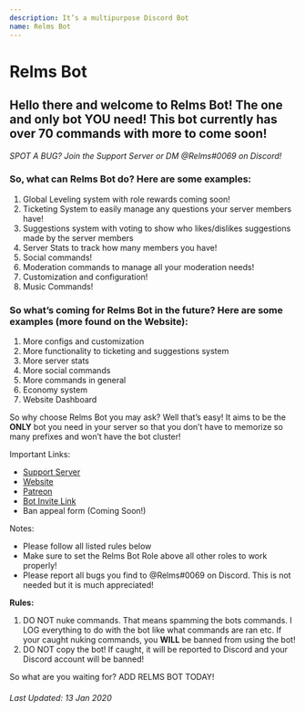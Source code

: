 ```yaml
---
description: It’s a multipurpose Discord Bot
name: Relms Bot
---
```


# Relms Bot

## Hello there and welcome to Relms Bot! The one and only bot **YOU** need! This bot currently has over 70 commands with more to come soon!

*SPOT A BUG? Join the Support Server or DM @Relms#0069 on Discord!*

### So, what can Relms Bot do? Here are some examples:
1. Global Leveling system with role rewards coming soon!
2. Ticketing System to easily manage any questions your server members have!
3. Suggestions system with voting to show who likes/dislikes suggestions made by the server members 
4. Server Stats to track how many members you have!
5. Social commands!
6. Moderation commands to manage all your moderation needs!
7. Customization and configuration!
8. Music Commands!

### So what’s coming for Relms Bot in the future? Here are some examples (more found on the Website):
1. More configs and customization 
2. More functionality to ticketing and suggestions system
3. More server stats
4. More social commands 
5. More commands in general
6. Economy system
7. Website Dashboard 

So why choose Relms Bot you may ask? Well that’s easy! It aims to be the **ONLY** bot you need in your server so that you don’t have to memorize so many prefixes and won’t have the bot cluster!

Important Links: 
* [Support Server](https://relmsbot.com/support)
* [Website](https://relmsbot.com)
* [Patreon](https://www.patreon.com/relmsbot)
* [Bot Invite Link](https://www.relmsbot.com/invite)
* Ban appeal form (Coming Soon!)

Notes:
* Please follow all listed rules below
* Make sure to set the Relms Bot Role above all other roles to work properly! 
* Please report all bugs you find to @Relms#0069 on Discord. This is not needed but it is much appreciated!

**Rules:**
1. DO NOT nuke commands. That means spamming the bots commands. I LOG everything to do with the bot like what commands are ran etc. If your caught nuking commands, you **WILL** be banned from using the bot!
2. DO NOT copy the bot! If caught, it will be reported to Discord and your Discord account will be banned!

So what are you waiting for? ADD RELMS BOT TODAY!

###### *Last Updated: 13 Jan 2020*
